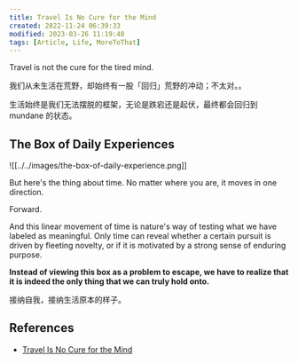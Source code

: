 ```yaml
---
title: Travel Is No Cure for the Mind
created: 2022-11-24 06:39:33
modified: 2023-03-26 11:19:48
tags: [Article, Life, MoreToThat]
---
```


Travel is not the cure for the tired mind.

我们从未生活在荒野，却始终有一股「回归」荒野的冲动；不太对。。

生活始终是我们无法摆脱的框架，无论是跌宕还是起伏，最终都会回归到 mundane 的状态。

## The Box of Daily Experiences

![[../../images/the-box-of-daily-experience.png]]

But here's the thing about time. No matter where you are, it moves in one direction.

Forward.

And this linear movement of time is nature's way of testing what we have labeled as meaningful. Only time can reveal whether a certain pursuit is driven by fleeting novelty, or if it is motivated by a strong sense of enduring purpose.

**Instead of viewing this box as a problem to escape, we have to realize that it is indeed the only thing that we can truly hold onto.**

接纳自我，接纳生活原本的样子。

## References

- [Travel Is No Cure for the Mind](https://moretothat.com/travel-is-no-cure-for-the-mind/)

